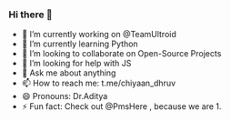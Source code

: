 ### Hi there 👋

- 🔭 I’m currently working on @TeamUltroid
- 🌱 I’m currently learning Python
- 👯 I’m looking to collaborate on Open-Source Projects
- 🤔 I’m looking for help with JS
- 💬 Ask me about anything 
- 📫 How to reach me: t.me/chiyaan_dhruv
- 😄 Pronouns: Dr.Aditya
- ⚡ Fun fact: Check out @PmsHere , because we are 1.

